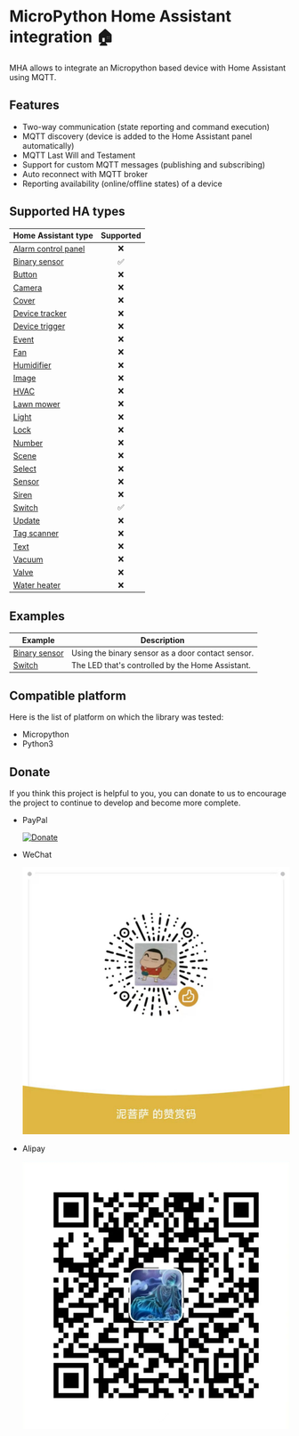 # MicroPython Home Assistant integration 🏠

MHA allows to integrate an Micropython based device with Home Assistant using MQTT.

## Features

* Two-way communication (state reporting and command execution)
* MQTT discovery (device is added to the Home Assistant panel automatically)
* MQTT Last Will and Testament
* Support for custom MQTT messages (publishing and subscribing)
* Auto reconnect with MQTT broker
* Reporting availability (online/offline states) of a device

## Supported HA types

| Home Assistant type     | Supported |
| ----------------------- | :--------: |
| [Alarm control panel][] |     ❌     |
| [Binary sensor][]       |     ✅     |
| [Button][]              |     ❌     |
| [Camera][]              |     ❌     |
| [Cover][]               |     ❌     |
| [Device tracker][]      |     ❌     |
| [Device trigger][]      |     ❌     |
| [Event][]               |     ❌     |
| [Fan][]                 |     ❌     |
| [Humidifier][]          |     ❌     |
| [Image][]               |     ❌     |
| [HVAC][]                |     ❌     |
| [Lawn mower][]          |     ❌     |
| [Light][]               |     ❌     |
| [Lock][]                |     ❌     |
| [Number][]              |     ❌     |
| [Scene][]               |     ❌     |
| [Select][]              |     ❌     |
| [Sensor][]              |     ❌     |
| [Siren][]               |     ❌     |
| [Switch][]              |     ✅     |
| [Update][]              |     ❌     |
| [Tag scanner][]         |     ❌     |
| [Text][]                |     ❌     |
| [Vacuum][]              |     ❌     |
| [Valve][]               |     ❌     |
| [Water heater][]        |     ❌     |

[Alarm control panel]: https://www.home-assistant.io/integrations/alarm_control_panel.mqtt/
[Binary sensor]: https://www.home-assistant.io/integrations/binary_sensor.mqtt/
[Button]: https://www.home-assistant.io/integrations/button.mqtt/
[Camera]: https://www.home-assistant.io/integrations/camera.mqtt/
[Cover]: https://www.home-assistant.io/integrations/cover.mqtt/
[Device tracker]: https://www.home-assistant.io/integrations/device_tracker.mqtt/
[Device trigger]: https://www.home-assistant.io/integrations/device_trigger.mqtt/
[Event]: https://www.home-assistant.io/integrations/event.mqtt/
[Fan]: https://www.home-assistant.io/integrations/fan.mqtt/
[Humidifier]: https://www.home-assistant.io/integrations/humidifier.mqtt/
[Image]: https://www.home-assistant.io/integrations/image.mqtt/
[HVAC]: https://www.home-assistant.io/integrations/climate.mqtt/
[Lawn mower]: https://www.home-assistant.io/integrations/lawn_mower.mqtt/
[Light]: https://www.home-assistant.io/integrations/light.mqtt/
[Lock]: https://www.home-assistant.io/integrations/lock.mqtt/
[Number]: https://www.home-assistant.io/integrations/number.mqtt/
[Scene]: https://www.home-assistant.io/integrations/scene.mqtt/
[Select]: https://www.home-assistant.io/integrations/select.mqtt/
[Sensor]: https://www.home-assistant.io/integrations/sensor.mqtt/
[Siren]: https://www.home-assistant.io/integrations/siren.mqtt/
[Switch]: https://www.home-assistant.io/integrations/switch.mqtt/
[Update]: https://www.home-assistant.io/integrations/update.mqtt/
[Tag scanner]: https://www.home-assistant.io/integrations/tag.mqtt/
[Text]: https://www.home-assistant.io/integrations/text.mqtt/
[Vacuum]: https://www.home-assistant.io/integrations/vacuum.mqtt/
[Valve]: https://www.home-assistant.io/integrations/valve.mqtt/
[Water heater]: https://www.home-assistant.io/integrations/water_heater.mqtt/

## Examples

| Example                                    | Description                                       |
| ------------------------------------------ | ------------------------------------------------- |
| [Binary sensor](examples/binary_sensor.py) | Using the binary sensor as a door contact sensor. |
| [Switch](examples/switch.py) | The LED that's controlled by the Home Assistant. |

## Compatible platform

Here is the list of platform on which the library was tested:

- Micropython
- Python3

## Donate

If you think this project is helpful to you, you can donate to us to encourage the project to continue to develop and become more complete.

- PayPal

    [![Donate](https://www.paypalobjects.com/en_US/i/btn/btn_donate_SM.gif)](https://paypal.me/lbuque?country.x=C2&locale.x=zh_XC)

- WeChat

    ![](./assets/img/weixin.jpg)

- Alipay

    ![](./assets/img/alipay.jpeg)
